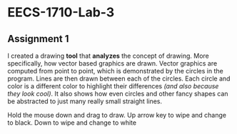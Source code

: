 # EECS-1710-Lab-3

## Assignment 1

I created a drawing **tool** that **analyzes** the concept of drawing. More specifically, how vector based graphics are drawn. Vector graphics are computed from point to point, which is demonstrated by the circles in the program. Lines are then drawn between each of the circles. Each circle and color is a different color to highlight their differences _(and also because they look cool)_. It also shows how even circles and other fancy shapes can be abstracted to just many really small straight lines.

Hold the mouse down and drag to draw. Up arrow key to wipe and change to black. Down to wipe and change to white
